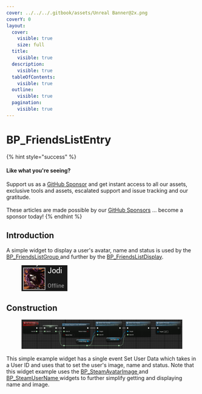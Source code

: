 ```yaml
---
cover: ../../../.gitbook/assets/Unreal Banner@2x.png
coverY: 0
layout:
  cover:
    visible: true
    size: full
  title:
    visible: true
  description:
    visible: true
  tableOfContents:
    visible: true
  outline:
    visible: true
  pagination:
    visible: true
---
```


# BP\_FriendsListEntry

{% hint style="success" %}
#### Like what you're seeing?

Support us as a [GitHub Sponsor](../../../become-a-sponsor/) and get instant access to all our assets, exclusive tools and assets, escalated support and issue tracking and our gratitude.\
\
These articles are made possible by our [GitHub Sponsors](../../../become-a-sponsor/) ... become a sponsor today!
{% endhint %}

## Introduction

A simple widget to display a user's avatar, name and status is used by the [BP\_FriendsListGroup ](bp\_friendslistgroup.md)and further by the [BP\_FriendsListDisplay](bp\_friendslistdisplay.md).

<figure><img src="../../../.gitbook/assets/image (876).png" alt=""><figcaption></figcaption></figure>

## Construction

<figure><img src="../../../.gitbook/assets/image (877).png" alt=""><figcaption></figcaption></figure>

This simple example widget has a single event Set User Data which takes in a User ID and uses that to set the user's image, name and status. Note that this widget example uses the [BP\_SteamAvatarImage ](bp\_steamavatarimage.md)and [BP\_SteamUserName ](bp\_steamusername.md)widgets to further simplify getting and displaying name and image.

